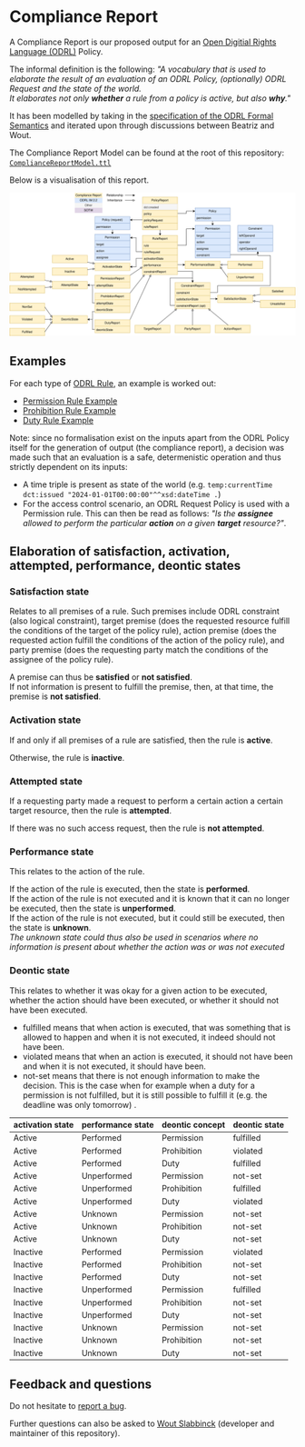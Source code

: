 # Compliance Report

A Compliance Report is our proposed output for an [Open Digitial Rights Language (ODRL)](https://www.w3.org/TR/odrl-model/) Policy.

The informal definition is the following: *"A vocabulary that is used to elaborate the result of an evaluation of an ODRL Policy, (optionally) ODRL Request and the state of the world. <br>
It elaborates not only **whether** a rule from a policy is active, but also **why**."*

It has been modelled by taking in the [specification of the ODRL Formal Semantics](https://w3c.github.io/odrl/formal-semantics/) and iterated upon through discussions between Beatriz and Wout.

The Compliance Report Model can be found at the root of this repository: [`ComplianceReportModel.ttl`](./ComplianceReportModel.ttl)

Below is a visualisation of this report.

![visualization of the compliance report model](<./img/Compliance Report Model.svg>)

## Examples

For each type of [ODRL Rule](https://www.w3.org/TR/odrl-model/#rule), an example is worked out:

- [Permission Rule Example](./Permission-Rule-Example.md)
- [Prohibition Rule Example](./Prohibition-Rule-Example.md)
- [Duty Rule Example](./Duty-Rule-Example.md)

Note: since no formalisation exist on the inputs apart from the ODRL Policy itself for the generation of output (the compliance report), a decision was made such that an evaluation is a safe, determenistic operation and thus strictly dependent on its inputs:
- A time triple is present as state of the world (e.g. `temp:currentTime dct:issued "2024-01-01T00:00:00"^^xsd:dateTime .`)
- For the access control scenario, an ODRL Request Policy is used with a Permission rule. This can then be read as follows: *"Is the **assignee** allowed to perform the particular **action** on a given **target** resource?"*.

## Elaboration of satisfaction, activation, attempted, performance, deontic states

### Satisfaction state

Relates to all premises of a rule.
Such premises include ODRL constraint (also logical constraint), target premise (does the requested resource fulfill the conditions of the target of the policy rule), action premise (does the requested action fulfill the conditions of the action of the policy rule), and party premise (does the requesting party match the conditions of the assignee of the policy rule).

A premise can thus be **satisfied** or **not satisfied**. <br>
If not information is present to fulfill the premise, then, at that time, the premise is **not satisfied**.

### Activation state

If and only if all premises of a rule are satisfied, then the rule is **active**.

Otherwise, the rule is **inactive**.

### Attempted state

If a requesting party made a request to perform a certain action a certain target resource, then the rule is **attempted**.

If there was no such access request, then the rule is **not attempted**.

### Performance state

This relates to the action of the rule.

If the action of the rule is executed, then the state is **performed**. <br>
If the action of the rule is not executed and it is known that it can no longer be executed, then the state is **unperformed**. <br>
If the action of the rule is not executed, but it could still be executed, then the state is **unknown**. <br>
*The unknown state could thus also be used in scenarios where no information is present about whether the action was or was not executed*


### Deontic state

This relates to whether it was okay for a given action to be executed, whether the action should have been executed, or whether it should not have been executed.

- fulfilled means that when action is executed, that was something that is allowed to happen and when it is not executed, it indeed should not have been.
- violated means that when an action is executed, it should not have been and when it is not executed, it should have been.
- not-set means that there is not enough information to make the decision. This is the case when for example when a duty for a permission is not fulfilled, but it is still possible to fulfill it (e.g. the deadline was only tomorrow) .

| activation state | performance state | deontic concept | deontic state |
| ---------------- | ----------------- | --------------- | ------------- |
| Active           | Performed         | Permission      | fulfilled     |
| Active           | Performed         | Prohibition     | violated      |
| Active           | Performed         | Duty            | fulfilled     |
| Active           | Unperformed       | Permission      | not-set       |
| Active           | Unperformed       | Prohibition     | fulfilled     |
| Active           | Unperformed       | Duty            | violated      |
| Active           | Unknown           | Permission      | not-set       |
| Active           | Unknown           | Prohibition     | not-set       |
| Active           | Unknown           | Duty            | not-set       |
| Inactive         | Performed         | Permission      | violated      |
| Inactive         | Performed         | Prohibition     | not-set       |
| Inactive         | Performed         | Duty            | not-set       |
| Inactive         | Unperformed       | Permission      | fulfilled     |
| Inactive         | Unperformed       | Prohibition     | not-set       |
| Inactive         | Unperformed       | Duty            | not-set       |
| Inactive         | Unknown           | Permission      | not-set       |
| Inactive         | Unknown           | Prohibition     | not-set       |
| Inactive         | Unknown           | Duty            | not-set       |

## Feedback and questions

Do not hesitate to [report a bug](https://github.com/woutslabbinck/UCR-test-suite/issues).

Further questions can also be asked to [Wout Slabbinck](mailto:wout.slabbinck@ugent.be) (developer and maintainer of this repository).